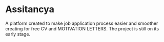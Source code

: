 # Assitancya
A platform created to make job application process easier and smoother creating for free CV and MOTIVATION LETTERS. The project is still on its early stage.
